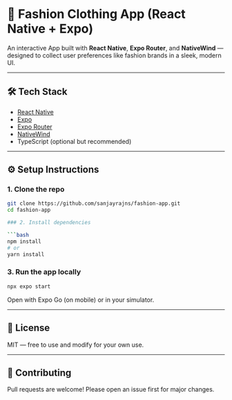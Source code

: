 # 🧢 Fashion Clothing App (React Native + Expo)

An interactive App built with **React Native**, **Expo Router**, and **NativeWind** — designed to collect user preferences like fashion brands in a sleek, modern UI.

---


## 🛠️ Tech Stack

- [React Native](https://reactnative.dev/)
- [Expo](https://expo.dev/)
- [Expo Router](https://expo.github.io/router/docs)
- [NativeWind](https://www.nativewind.dev/)
- TypeScript (optional but recommended)

---

## ⚙️ Setup Instructions

### 1. Clone the repo

```bash
git clone https://github.com/sanjayrajns/fashion-app.git
cd fashion-app

### 2. Install dependencies

```bash
npm install
# or
yarn install
```

### 3. Run the app locally

```bash
npx expo start
```

Open with Expo Go (on mobile) or in your simulator.

---
## 📝 License

MIT — free to use and modify for your own use.

---

## 🙌 Contributing

Pull requests are welcome! Please open an issue first for major changes.

